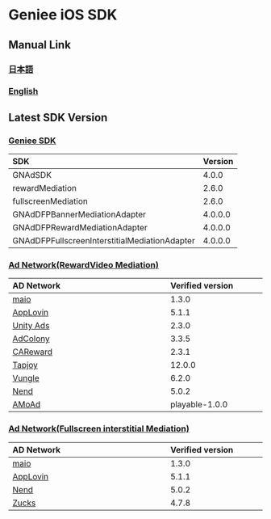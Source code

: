 # Geniee iOS SDK

## Manual Link

### [日本語](SDK-Manual-ja.md)

### [English](SDK-Manual-en.md)


## Latest SDK Version
### [Geniee SDK](https://github.com/geniee-ssp/Geniee-iOS-SDK/wiki/Install-iOS-SDK)

|SDK| Version |
|:--|:--|
|GNAdSDK| 4.0.0 |
|rewardMediation|2.6.0|
|fullscreenMediation|2.6.0|
|GNAdDFPBannerMediationAdapter|4.0.0.0|
|GNAdDFPRewardMediationAdapter|4.0.0.0|
|GNAdDFPFullscreenInterstitialMediationAdapter|4.0.0.0|

### [Ad Network(RewardVideo Mediation)](https://github.com/geniee-ssp/Geniee-iOS-SDK/wiki/RewardVideo-For-iOS)

| AD Network　　　　　　　　　　　　　 | Verified version　　　　|
|:-----------|:------------|
| [maio](RewardVideo-Ads-Integration-ADNW-Maio-For-iOS) | 1.3.0 |
| [AppLovin](RewardVideo-Ads-Integration-ADNW-Applovin-For-iOS) | 5.1.1 | 
| [Unity Ads](RewardVideo-Ads-Integration-ADNW-UnityAds-For-iOS) | 2.3.0 | 
| [AdColony](RewardVideo-Ads-Integration-ADNW-AdColony-For-iOS) | 3.3.5 | 
| [CAReward](RewardVideo-Ads-Integration-ADNW-CAReward-For-iOS) | 2.3.1 | 
| [Tapjoy](RewardVideo-Ads-Integration-ADNW-Tapjoy-For-iOS) | 12.0.0 | 
| [Vungle](RewardVideo-Ads-Integration-ADNW-Vungle-For-iOS) | 6.2.0 | 
| [Nend](RewardVideo-Ads-Integration-ADNW-Nend-For-iOS) | 5.0.2 | 
| [AMoAd](https://github.com/geniee-ssp/RewardVideo-Ads-Integration-ADNW-Amoad-For-iOS) | playable-1.0.0 | 


### [Ad Network(Fullscreen interstitial Mediation)](https://github.com/geniee-ssp/Geniee-iOS-SDK/wiki/FullscreenInterstitial-For-iOS)

| AD Network　　　　　　　　　　　　　 | Verified version　　　　|
|:-----------|:------------|
| [maio](FullscreenInterstitial-Ad-Integration-ADNW-Maio-For-iOS) | 1.3.0 |
| [AppLovin](FullscreenInterstitial-Ad-Integration-ADNW-Applovin-For-iOS) | 5.1.1 | 
| [Nend](FullscreenInterstitial-Ad-Integration-ADNW-Nend-For-iOS) | 5.0.2 | 
| [Zucks](FullscreenInterstitial-Ad-Integration-ADNW-Zucks-For-iOS) | 4.7.8 | 
